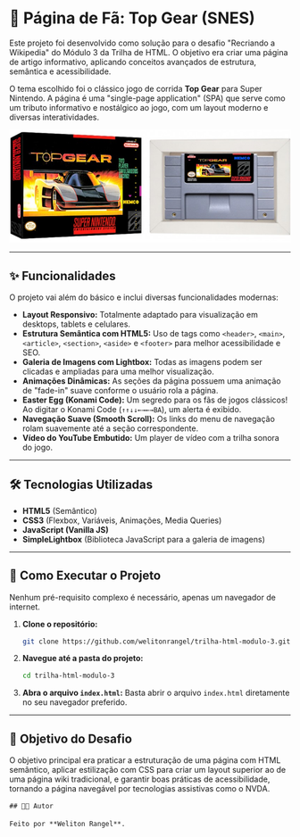 # 🏁 Página de Fã: Top Gear (SNES)

Este projeto foi desenvolvido como solução para o desafio "Recriando a Wikipedia" do Módulo 3 da Trilha de HTML. 
O objetivo era criar uma página de artigo informativo, aplicando conceitos avançados de estrutura, semântica e acessibilidade.

O tema escolhido foi o clássico jogo de corrida **Top Gear** para Super Nintendo. 
A página é uma "single-page application" (SPA) que serve como um tributo informativo e nostálgico ao jogo, com um layout moderno e diversas interatividades.

![Prévia da Página de Top Gear](assets/images/cartucho-top-gear.png)

---

## ✨ Funcionalidades

O projeto vai além do básico e inclui diversas funcionalidades modernas:

-   **Layout Responsivo:** Totalmente adaptado para visualização em desktops, tablets e celulares.
-   **Estrutura Semântica com HTML5:** Uso de tags como `<header>`, `<main>`, `<article>`, `<section>`, `<aside>` e `<footer>` para melhor acessibilidade e SEO.
-   **Galeria de Imagens com Lightbox:** Todas as imagens podem ser clicadas e ampliadas para uma melhor visualização.
-   **Animações Dinâmicas:** As seções da página possuem uma animação de "fade-in" suave conforme o usuário rola a página.
-   **Easter Egg (Konami Code):** Um segredo para os fãs de jogos clássicos! Ao digitar o Konami Code (`↑↑↓↓←→←→BA`), um alerta é exibido.
-   **Navegação Suave (Smooth Scroll):** Os links do menu de navegação rolam suavemente até a seção correspondente.
-   **Vídeo do YouTube Embutido:** Um player de vídeo com a trilha sonora do jogo.

---

## 🛠️ Tecnologias Utilizadas

-   **HTML5** (Semântico)
-   **CSS3** (Flexbox, Variáveis, Animações, Media Queries)
-   **JavaScript (Vanilla JS)**
-   **SimpleLightbox** (Biblioteca JavaScript para a galeria de imagens)

---

## 🚀 Como Executar o Projeto

Nenhum pré-requisito complexo é necessário, apenas um navegador de internet.

1.  **Clone o repositório:**
    ```bash
    git clone https://github.com/welitonrangel/trilha-html-modulo-3.git
    ```

2.  **Navegue até a pasta do projeto:**
    ```bash
    cd trilha-html-modulo-3
    ```

3.  **Abra o arquivo `index.html`:**
    Basta abrir o arquivo `index.html` diretamente no seu navegador preferido.

---

## 🎯 Objetivo do Desafio

O objetivo principal era praticar a estruturação de uma página com HTML semântico, aplicar estilização com CSS para criar um layout superior ao de uma página wiki tradicional, e garantir boas práticas de acessibilidade, tornando a página navegável por tecnologias assistivas como o NVDA.

```
## 👨‍💻 Autor

Feito por **Weliton Rangel**.
